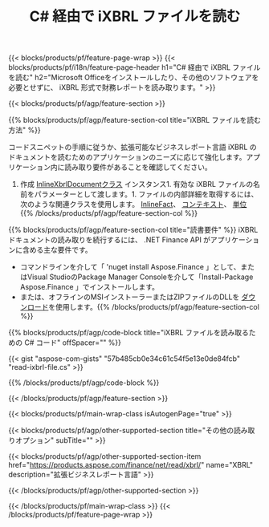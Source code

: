 ﻿---
title: C# 経由で iXBRL ファイルを読む
description: iXBRL ファイル読み取り用のサンプルコード。 API サンプルコードを使用して、 .NET ベースのアプリケーション内のバッチ iXBRL ファイルを読み取ります。 
url: /ja/net/read/ixbrl/
family: finance
platformtag: net
feature: read
informat: iXBRL
outformat: 
otherformats: 
---
{{< blocks/products/pf/feature-page-wrap >}}
{{< blocks/products/pf/i18n/feature-page-header h1="C# 経由で iXBRL ファイルを読む" h2="Microsoft Officeをインストールしたり、その他のソフトウェアを必要とせずに、 iXBRL 形式で財務レポートを読み取ります。" >}}

{{< blocks/products/pf/agp/feature-section >}}

{{% blocks/products/pf/agp/feature-section-col title="iXBRL ファイルを読む方法" %}}

コードスニペットの手順に従うか、拡張可能なビジネスレポート言語 iXBRL のドキュメントを読むためのアプリケーションのニーズに応じて強化します。アプリケーション内に読み取り要件があることを確認してください。

1. 作成 [InlineXbrlDocumentクラス](https://apireference.aspose.com/finance/net/aspose.finance.xbrl.inline/inlinexbrldocument) インスタンス1. 有効な iXBRL ファイルの名前をパラメーターとして渡します。1. ファイルの内部詳細を取得するには、次のような関連クラスを使用します。 [InlineFact](https://apireference.aspose.com/finance/net/aspose.finance.xbrl.inline/inlinefact)、 [コンテキスト](https://apireference.aspose.com/finance/net/aspose.finance.xbrl/context)、 [単位](https://apireference.aspose.com/finance/net/aspose.finance.xbrl/unit) 
{{% /blocks/products/pf/agp/feature-section-col %}}

{{% blocks/products/pf/agp/feature-section-col title="読書要件" %}}
iXBRL ドキュメントの読み取りを続行するには、 .NET Finance API がアプリケーションに含める主な要件です。 
- コマンドラインを介して「 'nuget install Aspose.Finance 」として、またはVisual StudioのPackage Manager Consoleを介して「Install-Package Aspose.Finance 」でインストールします。
- または、オフラインのMSIインストーラーまたはZIPファイルのDLLを [ダウンロード](https://downloads.aspose.com/finance/net)を使用します。{{% /blocks/products/pf/agp/feature-section-col %}}

{{% blocks/products/pf/agp/code-block title="iXBRL ファイルを読み取るための C# コード" offSpacer="" %}}

{{< gist "aspose-com-gists" "57b485cb0e34c61c54f5e13e0de84fcb" "read-ixbrl-file.cs" >}}

{{% /blocks/products/pf/agp/code-block %}}

{{< /blocks/products/pf/agp/feature-section >}}

{{< blocks/products/pf/main-wrap-class isAutogenPage="true" >}}

{{< blocks/products/pf/agp/other-supported-section title="その他の読み取りオプション" subTitle="" >}}

{{< blocks/products/pf/agp/other-supported-section-item href="https://products.aspose.com/finance/net/read/xbrl/" name="XBRL" description="拡張ビジネスレポート言語" >}}

{{< /blocks/products/pf/agp/other-supported-section >}}

{{< /blocks/products/pf/main-wrap-class >}}
{{< /blocks/products/pf/feature-page-wrap >}}